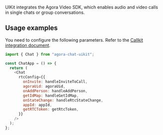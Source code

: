 UIKit integrates the Agora Video SDK, which enables audio and video calls in single chats or group conversations. 

## Usage examples

You need to configure the following parameters. Refer to the [Callkit integration document](https://www.npmjs.com/package/chat-callkit).

```javascript
import { Chat } from "agora-chat-uikit";

const ChatApp = () => {
  return (
    <Chat
      rtcConfig={{
        onInvite: handleInviteToCall,
        agoraUid: agoraUid,
        onAddPerson: handleAddPerson,
        getIdMap: handleGetIdMap,
        onStateChange: handleRtcStateChange,
        appId: appId,
        getRTCToken: getRtcToken,
      }}
    />
  );
};
```